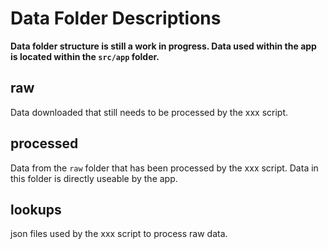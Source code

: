 # Data Folder Descriptions

**Data folder structure is still a work in progress. Data used within the app is located within the `src/app` folder.**

## raw

Data downloaded that still needs to be processed by the xxx script.

## processed

Data from the `raw` folder that has been processed by the xxx script. Data in this folder is directly useable by the app.

## lookups

json files used by the xxx script to process raw data.

